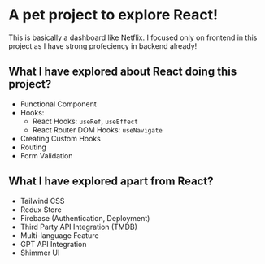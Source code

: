 # A pet project to explore React!

This is basically a dashboard like Netflix. I focused only on frontend in this project as I have strong profeciency in backend already!

## What I have explored about React doing this project?

- Functional Component
- Hooks:
    - React Hooks: `useRef`, `useEffect`
    - React Router DOM Hooks: `useNavigate`
- Creating Custom Hooks
- Routing
- Form Validation

## What I have explored apart from React?

- Tailwind CSS
- Redux Store
- Firebase (Authentication, Deployment)
- Third Party API Integration (TMDB)
- Multi-language Feature
- GPT API Integration
- Shimmer UI